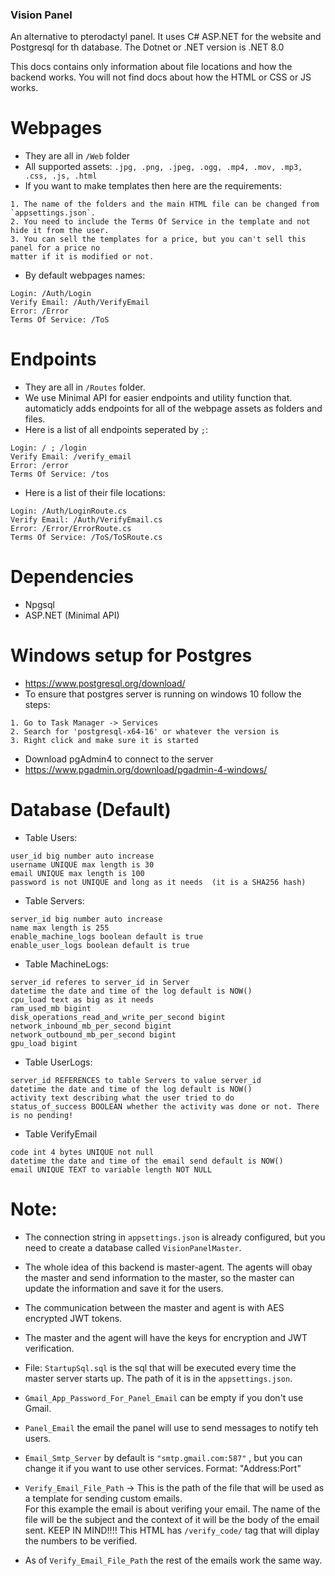 ### Vision Panel
An alternative to pterodactyl panel. 
It uses C# ASP.NET for the website and Postgresql for th database.
The Dotnet or .NET version is .NET 8.0

This docs contains only information about file locations and how the backend works.
You will not find docs about how the HTML or CSS or JS works.

# Webpages
- They are all in `/Web` folder
- All supported assets:
`.jpg, .png, .jpeg, .ogg, .mp4, .mov, .mp3, .css, .js, .html`
- If you want to make templates then here are the requirements:
```
1. The name of the folders and the main HTML file can be changed from `appsettings.json`.
2. You need to include the Terms Of Service in the template and not hide it from the user.
3. You can sell the templates for a price, but you can't sell this panel for a price no
matter if it is modified or not.
```
- By default webpages names:
```
Login: /Auth/Login
Verify Email: /Auth/VerifyEmail
Error: /Error
Terms Of Service: /ToS
```

# Endpoints
- They are all in `/Routes` folder.
- We use Minimal API for easier endpoints and utility function that.
 automaticly adds endpoints for all of the webpage assets as folders and files.
- Here is a list of all endpoints seperated by `;`:
```
Login: / ; /login
Verify Email: /verify_email
Error: /error
Terms Of Service: /tos
```
- Here is a list of their file locations:
```
Login: /Auth/LoginRoute.cs
Verify Email: /Auth/VerifyEmail.cs
Error: /Error/ErrorRoute.cs
Terms Of Service: /ToS/ToSRoute.cs
```

# Dependencies
- Npgsql
- ASP.NET (Minimal API)

# Windows setup for Postgres
- https://www.postgresql.org/download/
- To ensure that postgres server is running on windows 10 follow the steps:
```
1. Go to Task Manager -> Services
2. Search for 'postgresql-x64-16' or whatever the version is
3. Right click and make sure it is started
```
- Download pgAdmin4 to connect to the server
- https://www.pgadmin.org/download/pgadmin-4-windows/

# Database (Default)
- Table Users:
```
user_id big number auto increase
username UNIQUE max length is 30
email UNIQUE max length is 100
password is not UNIQUE and long as it needs  (it is a SHA256 hash)
```

- Table Servers:
```
server_id big number auto increase
name max length is 255
enable_machine_logs boolean default is true
enable_user_logs boolean default is true
```

- Table MachineLogs:
```
server_id referes to server_id in Server
datetime the date and time of the log default is NOW()
cpu_load text as big as it needs
ram_used_mb bigint
disk_operations_read_and_write_per_second bigint
network_inbound_mb_per_second bigint
network_outbound_mb_per_second bigint
gpu_load bigint
```

- Table UserLogs:
```
server_id REFERENCES to table Servers to value server_id
datetime the date and time of the log default is NOW()
activity text describing what the user tried to do
status_of_success BOOLEAN whether the activity was done or not. There is no pending!
```

- Table VerifyEmail
```
code int 4 bytes UNIQUE not null
datetime the date and time of the email send default is NOW()
email UNIQUE TEXT to variable length NOT NULL
```

# Note: 
- The connection string in `appsettings.json` is already configured, but you need to create a database called `VisionPanelMaster`.
- The whole idea of this backend is master-agent. The agents will obay the master and send information to the master, so the master can update the information and save it for the users.
- The communication between the master and agent is with AES encrypted JWT tokens.
- The master and the agent will have the keys for encryption and JWT verification.
- File: `StartupSql.sql` is the sql that will be executed every time the master server starts up. The path of it is in the `appsettings.json`.
- `Gmail_App_Password_For_Panel_Email` can be empty if you don't use Gmail.
- `Panel_Email` the email the panel will use to send messages to notify teh users.
- `Email_Smtp_Server` by default is `"smtp.gmail.com:587"` , 
   but you can change it if you want to use other services. Format: "Address:Port"

- `Verify_Email_File_Path` -> This is the path of the file that will be used as a template for sending custom emails.    
  For this example the email is about verifing your email. The name of the file will be the subject and the context of it will be the body of the email sent.
  KEEP IN MIND!!!! This HTML has `/verify_code/` tag that will diplay the numbers to be verified.  

- As of `Verify_Email_File_Path` the rest of the emails work the same way.